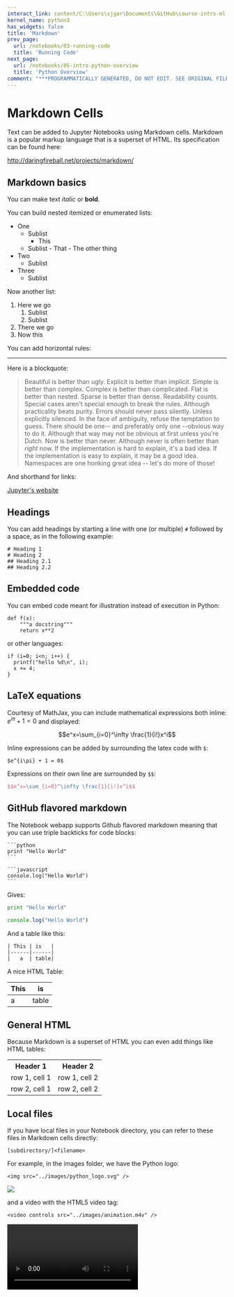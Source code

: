 ```yaml
---
interact_link: content/C:\Users\sjgar\Documents\GitHub\course-intro-ml-app\content\notebooks/04-markdown.ipynb
kernel_name: python3
has_widgets: false
title: 'Markdown'
prev_page:
  url: /notebooks/03-running-code
  title: 'Running Code'
next_page:
  url: /notebooks/05-intro-python-overview
  title: 'Python Overview'
comment: "***PROGRAMMATICALLY GENERATED, DO NOT EDIT. SEE ORIGINAL FILES IN /content***"
---
```



# Markdown Cells



Text can be added to Jupyter Notebooks using Markdown cells.  Markdown is a popular markup language that is a superset of HTML. Its specification can be found here:

<http://daringfireball.net/projects/markdown/>



## Markdown basics



You can make text *italic* or **bold**.



You can build nested itemized or enumerated lists:

* One
    - Sublist
        - This
  - Sublist
        - That
        - The other thing
* Two
  - Sublist
* Three
  - Sublist

Now another list:

1. Here we go
    1. Sublist
    2. Sublist
2. There we go
3. Now this



You can add horizontal rules:

---



Here is a blockquote:

> Beautiful is better than ugly.
> Explicit is better than implicit.
> Simple is better than complex.
> Complex is better than complicated.
> Flat is better than nested.
> Sparse is better than dense.
> Readability counts.
> Special cases aren't special enough to break the rules.
> Although practicality beats purity.
> Errors should never pass silently.
> Unless explicitly silenced.
> In the face of ambiguity, refuse the temptation to guess.
> There should be one-- and preferably only one --obvious way to do it.
> Although that way may not be obvious at first unless you're Dutch.
> Now is better than never.
> Although never is often better than *right* now.
> If the implementation is hard to explain, it's a bad idea.
> If the implementation is easy to explain, it may be a good idea.
> Namespaces are one honking great idea -- let's do more of those!



And shorthand for links:

[Jupyter's website](http://jupyter.org)



## Headings



You can add headings by starting a line with one (or multiple) `#` followed by a space, as in the following example:

```
# Heading 1
# Heading 2
## Heading 2.1
## Heading 2.2
```



## Embedded code



You can embed code meant for illustration instead of execution in Python:

    def f(x):
        """a docstring"""
        return x**2

or other languages:

    if (i=0; i<n; i++) {
      printf("hello %d\n", i);
      x += 4;
    }



## LaTeX equations



Courtesy of MathJax, you can include mathematical expressions both inline: 
$e^{i\pi} + 1 = 0$  and displayed:

$$e^x=\sum_{i=0}^\infty \frac{1}{i!}x^i$$

Inline expressions can be added by surrounding the latex code with `$`:

```
$e^{i\pi} + 1 = 0$
```

Expressions on their own line are surrounded by `$$`:

```latex
$$e^x=\sum_{i=0}^\infty \frac{1}{i!}x^i$$
```



## GitHub flavored markdown



The Notebook webapp supports Github flavored markdown meaning that you can use triple backticks for code blocks:

    ```python
    print "Hello World"
    ```

    ```javascript
    console.log("Hello World")
    ```

Gives:

```python
print "Hello World"
```

```javascript
console.log("Hello World")
```

And a table like this: 

    | This | is   |
    |------|------|
    |   a  | table| 

A nice HTML Table:

| This | is   |
|------|------|
|   a  | table| 




## General HTML



Because Markdown is a superset of HTML you can even add things like HTML tables:

<table>
<tr>
<th>Header 1</th>
<th>Header 2</th>
</tr>
<tr>
<td>row 1, cell 1</td>
<td>row 1, cell 2</td>
</tr>
<tr>
<td>row 2, cell 1</td>
<td>row 2, cell 2</td>
</tr>
</table>



## Local files



If you have local files in your Notebook directory, you can refer to these files in Markdown cells directly:

    [subdirectory/]<filename>

For example, in the images folder, we have the Python logo:

    <img src="../images/python_logo.svg" />

<img src="../images/python_logo.svg" />

and a video with the HTML5 video tag:

    <video controls src="../images/animation.m4v" />

<video controls src="../images/animation.m4v" />

These do not embed the data into the notebook file, and require that the files exist when you are viewing the notebook.



### Security of local files



Note that this means that the Jupyter notebook server also acts as a generic file server
for files inside the same tree as your notebooks.  Access is not granted outside the
notebook folder so you have strict control over what files are visible, but for this
reason it is highly recommended that you do not run the notebook server with a notebook
directory at a high level in your filesystem (e.g. your home directory).

When you run the notebook in a password-protected manner, local file access is restricted
to authenticated users unless read-only views are active.

